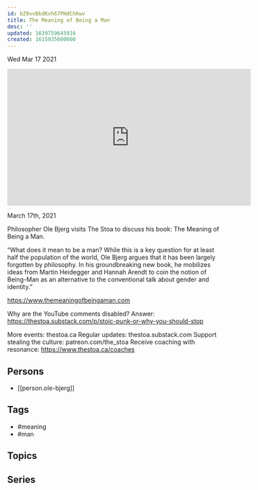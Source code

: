 ```yaml
---
id: bZ9vvBkdKvh67PHdChKwv
title: The Meaning of Being a Man
desc: ''
updated: 1639759645916
created: 1615935600000
---
```





Wed Mar 17 2021

<iframe width="560" height="315" src="https://www.youtube.com/embed/2xmKUHxYON0" title="The Meaning of Being a Man w/ Ole Bjerg" frameborder="0" allow="accelerometer; autoplay; clipboard-write; encrypted-media; gyroscope; picture-in-picture" allowfullscreen ></iframe>

March 17th, 2021

Philosopher Ole Bjerg visits The Stoa to discuss his book: The Meaning of Being a Man.

“What does it mean to be a man? While this is a key question for at least half the population of the world, Ole Bjerg argues that it has been largely forgotten by philosophy. In his groundbreaking new book, he mobilizes ideas from Martin Heidegger and Hannah Arendt to coin the notion of Being-Man as an alternative to the conventional talk about gender and identity.”

https://www.themeaningofbeingaman.com

Why are the YouTube comments disabled? Answer: https://thestoa.substack.com/p/stoic-punk-or-why-you-should-stop

More events: thestoa.ca
Regular updates: thestoa.substack.com
Support stealing the culture: patreon.com/the_stoa
Receive coaching with resonance: https://www.thestoa.ca/coaches

## Persons

- [[person.ole-bjerg]]

## Tags

- #meaning
- #man

## Topics



## Series



